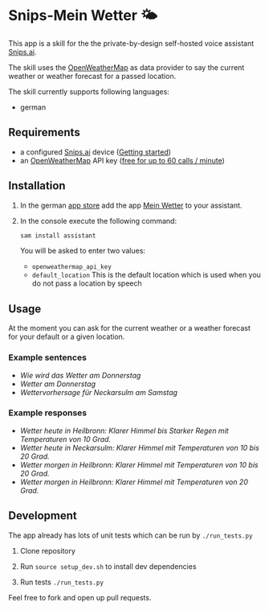 # Snips-Mein Wetter 🌤

This app is a skill for the the private-by-design self-hosted voice assistant [Snips.ai](https://snips.ai/).

The skill uses the [OpenWeatherMap](https://openweathermap.org/) as data provider to say the current weather or weather forecast for a passed location. 

The skill currently supports following languages:
 - german

## Requirements

 - a configured [Snips.ai](https://snips.ai/) device ([Getting started](https://docs.snips.ai/getting-started))
 - an [OpenWeatherMap](https://openweathermap.org/) API key ([free for up to 60 calls / minute](https://openweathermap.org/price))

## Installation

1. In the german [app store](https://console.snips.ai/) add the app [Mein Wetter](https://console.snips.ai/store/de/skill_40MMMVlkDqV) to your assistant.

2. In the console execute the following command:
    ```bash
    sam install assistant
    ```
    You will be asked to enter two values:
    - `openweathermap_api_key`
    - `default_location`
        This is the default location which is used when you do not pass a location by speech
        

## Usage
At the moment you can ask for the current weather or a weather forecast for your default or a given location.

### Example sentences
- *Wie wird das Wetter am Donnerstag*
- *Wetter am Donnerstag*
- *Wettervorhersage für Neckarsulm am Samstag*

### Example responses
- *Wetter heute in Heilbronn: Klarer Himmel bis Starker Regen mit Temperaturen von 10 Grad.*
- *Wetter heute in Neckarsulm: Klarer Himmel mit Temperaturen von 10 bis 20 Grad.*
- *Wetter morgen in Heilbronn: Klarer Himmel mit Temperaturen von 10 bis 20 Grad.*
- *Wetter morgen in Heilbronn: Klarer Himmel mit Temperaturen von 20 Grad.*

## Development

The app already has lots of unit tests which can be run by `./run_tests.py`

1. Clone repository

2. Run `source setup_dev.sh` to install dev dependencies

3. Run tests `./run_tests.py`

Feel free to fork and open up pull requests.
